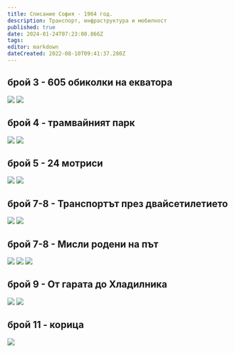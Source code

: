 ```yaml
---
title: Списание София - 1964 год.
description: Транспорт, инфраструктура и мобилност
published: true
date: 2024-01-24T07:23:08.866Z
tags: 
editor: markdown
dateCreated: 2022-08-10T09:41:37.280Z
---
```


## брой 3 - 605 обиколки на екватора
<img src="http://46.10.181.183:1518/trinmo/literature/spisanie-sofia/sof_1964_kn3_0008-1.jpg"/>
<img src="http://46.10.181.183:1518/trinmo/literature/spisanie-sofia/sof_1964_kn3_0009-1.jpg"/>

## брой 4 - трамвайният парк
<img src="http://46.10.181.183:1518/trinmo/literature/spisanie-sofia/sof_1964_kn4_0014-1.jpg"/>
<img src="http://46.10.181.183:1518/trinmo/literature/spisanie-sofia/sof_1964_kn4_0015-1.jpg"/>

## брой 5 - 24 мотриси
<img src="http://46.10.181.183:1518/trinmo/literature/spisanie-sofia/sof_1964_kn5_0014-1.jpg"/>
<img src="http://46.10.181.183:1518/trinmo/literature/spisanie-sofia/sof_1964_kn5_0015-1.jpg"/>

## брой 7-8 - Транспортът през двайсетилетието
<img src="http://46.10.181.183:1518/trinmo/literature/spisanie-sofia/sof_1964_kn7-8_0028-1.jpg"/>
<img src="http://46.10.181.183:1518/trinmo/literature/spisanie-sofia/sof_1964_kn7-8_0029-1.jpg"/>


## брой 7-8 - Мисли родени на път
<img src="http://46.10.181.183:1518/trinmo/literature/spisanie-sofia/sof_1964_kn7-8_0030-1.jpg"/>
<img src="http://46.10.181.183:1518/trinmo/literature/spisanie-sofia/sof_1964_kn7-8_0031-1.jpg"/>

<img src="http://46.10.181.183:1518/trinmo/literature/spisanie-sofia/sof_1964_kn7-8_0032-1.jpg"/>



## брой 9 - От гарата до Хладилника
<img src="http://46.10.181.183:1518/trinmo/literature/spisanie-sofia/sof_1964_kn9_0008-1.jpg"/>
<img src="http://46.10.181.183:1518/trinmo/literature/spisanie-sofia/sof_1964_kn9_0009-1.jpg"/>

## брой 11 - корица
<img src="http://46.10.181.183:1518/trinmo/literature/spisanie-sofia/sof_1964_kn11_0001-1.jpg"/>
